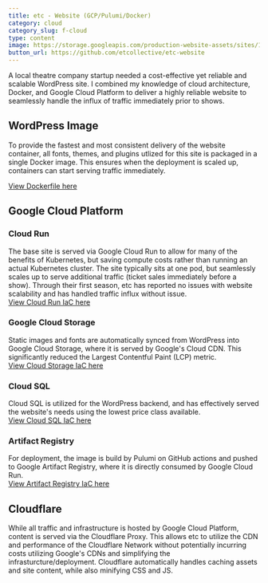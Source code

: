 ```yaml
---
title: etc - Website (GCP/Pulumi/Docker)
category: cloud
category_slug: f-cloud
type: content
image: https://storage.googleapis.com/production-website-assets/sites/1/2023/11/ETC-logo.png
button_url: https://github.com/etcollective/etc-website
---
```

A local theatre company startup needed a cost-effective yet reliable and scalable WordPress site. I combined my knowledge of cloud architecture, Docker, and Google Cloud Platform to deliver a highly reliable website to seamlessly handle the influx of traffic immediately prior to shows.
## WordPress Image
To provide the fastest and most consistent delivery of the website container, all fonts, themes, and plugins utlized for this site is packaged in a single Docker image. This ensures when the deployment is scaled up, containers can start serving traffic immediately.

[View Dockerfile here](https://github.com/etcollective/etc-website/blob/production/Dockerfile)

## Google Cloud Platform
### Cloud Run
The base site is served via Google Cloud Run to allow for many of the benefits of Kubernetes, but saving compute costs rather than running an actual Kubernetes cluster. The site typically sits at one pod, but seamlessly scales up to serve additional traffic (ticket sales immediately before a show). Through their first season, etc has reported no issues with website scalability and has handled traffic influx without issue.  
[View Cloud Run IaC here](https://github.com/etcollective/etc-website/blob/production/infra/cloud_run.py)
### Google Cloud Storage
Static images and fonts are automatically synced from WordPress into Google Cloud Storage, where it is served by Google's Cloud CDN. This significantly reduced the Largest Contentful Paint (LCP) metric.  
[View Cloud Storage IaC here](https://github.com/etcollective/etc-website/blob/production/infra/storage.py)
### Cloud SQL
Cloud SQL is utilized for the WordPress backend, and has effectively served the website's needs using the lowest price class available.  
[View Cloud SQL IaC here](https://github.com/etcollective/etc-website/blob/production/infra/db.py)
### Artifact Registry
For deployment, the image is build by Pulumi on GitHub actions and pushed to Google Artifact Registry, where it is directly consumed by Google Cloud Run.  
[View Artifact Registry IaC here](https://github.com/etcollective/etc-website/blob/production/infra/repo.py)

## Cloudflare
While all traffic and infrastructure is hosted by Google Cloud Platform, content is served via the Cloudflare Proxy. This allows etc to utilize the CDN and performance of the Cloudflare Network without potentially incurring costs utilizing Google's CDNs and simplifying the infrasturcture/deployment. Cloudflare automatically handles caching assets and site content, while also minifying CSS and JS. 